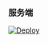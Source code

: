 ### 服务端

[![Deploy](https://www.herokucdn.com/deploy/button.png)](https://dashboard.heroku.com/new?template=https://github.com/s9hde/k9yg) 
